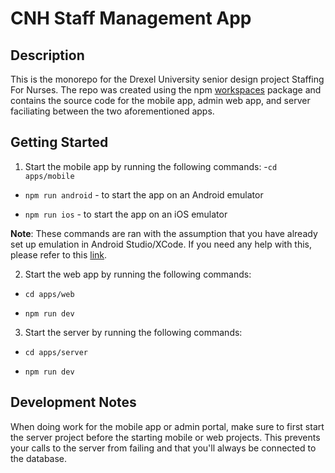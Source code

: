 
# CNH Staff Management App

  

## Description

  

This is the monorepo for the Drexel University senior design project Staffing For Nurses. The repo was created using the npm [workspaces](https://docs.npmjs.com/cli/v8/using-npm/workspaces) package and contains the source code for the mobile app, admin web app, and server faciliating between the two aforementioned apps.

  

## Getting Started

  

1. Start the mobile app by running the following commands: -`cd apps/mobile`

  

-  `npm run android` - to start the app on an Android emulator

-  `npm run ios` - to start the app on an iOS emulator

  

**Note**: These commands are ran with the assumption that you have already set up emulation in Android Studio/XCode. If you need any help with this, please refer to this [link](https://reactnative.dev/docs/environment-setup?guide=native).

  

2. Start the web app by running the following commands:

  

-  `cd apps/web`

  

-  `npm run dev`

  

3. Start the server by running the following commands:

  

-  `cd apps/server`

  

-  `npm run dev`

  
  

## Development Notes
When doing work for the mobile app or admin portal, make sure to first start the server project before the starting mobile or web projects. This prevents your calls to the server from failing and that you'll always be connected to the database.